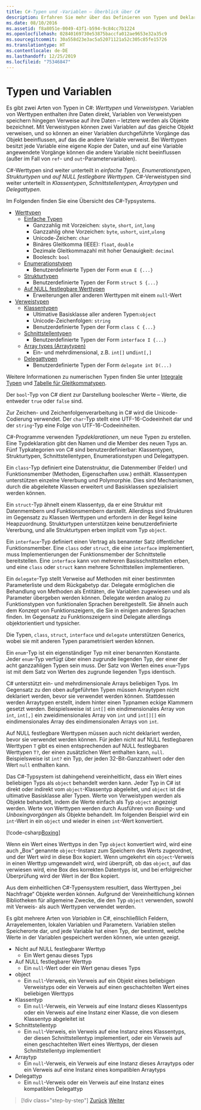 ```yaml
---
title: C#-Typen und -Variablen – Überblick über C#
description: Erfahren Sie mehr über das Definieren von Typen und Deklarieren von Variablen in C#.
ms.date: 08/10/2016
ms.assetid: f8a8051e-0049-43f1-b594-9c84cc7b1224
ms.openlocfilehash: 02840169730e53875baccfa012ae9653e32a35c9
ms.sourcegitcommit: 30a558d23e3ac5a52071121a52c305c85fe15726
ms.translationtype: HT
ms.contentlocale: de-DE
ms.lasthandoff: 12/25/2019
ms.locfileid: "75346847"
---
```

# <a name="types-and-variables"></a>Typen und Variablen

Es gibt zwei Arten von Typen in C#: *Werttypen* und *Verweistypen*. Variablen von Werttypen enthalten ihre Daten direkt, Variablen von Verweistypen speichern hingegen Verweise auf ihre Daten – letztere werden als Objekte bezeichnet. Mit Verweistypen können zwei Variablen auf das gleiche Objekt verweisen, und so können an einer Variablen durchgeführte Vorgänge das Objekt beeinflussen, auf das die andere Variable verweist. Bei Werttypen besitzt jede Variable eine eigene Kopie der Daten, und auf eine Variable angewendete Vorgänge können die andere Variable nicht beeinflussen (außer im Fall von `ref`- und `out`-Parametervariablen).

C#-Werttypen sind weiter unterteilt in *einfache Typen*, *Enumerationstypen*, *Strukturtypen* und *auf NULL festlegbare Werttypen*. C#-Verweistypen sind weiter unterteilt in *Klassentypen*, *Schnittstellentypen*, *Arraytypen* und *Delegattypen*.

Im Folgenden finden Sie eine Übersicht des C#-Typsystems.

- [Werttypen][ValueTypes]
  - [Einfache Typen][SimpleTypes]
    - Ganzzahlig mit Vorzeichen: `sbyte`, `short`, `int`,`long`
    - Ganzzahlig ohne Vorzeichen: `byte`, `ushort`, `uint`,`ulong`
    - Unicode-Zeichen: `char`
    - Binäres Gleitkomma (IEEE): `float`, `double`
    - Dezimale Gleitkommazahl mit hoher Genauigkeit: `decimal`
    - Boolesch: `bool`
  - [Enumerationstypen][EnumTypes]
    - Benutzerdefinierte Typen der Form `enum E {...}`
  - [Strukturtypen][StructTypes]
    - Benutzerdefinierte Typen der Form `struct S {...}`
  - [Auf NULL festlegbare Werttypen][NullableTypes]
    - Erweiterungen aller anderen Werttypen mit einem `null`-Wert
- [Verweistypen][ReferenceTypes]
  - [Klassentypen][ClassTypes]
    - Ultimative Basisklasse aller anderen Typen:`object`
    - Unicode-Zeichenfolgen: `string`
    - Benutzerdefinierte Typen der Form `class C {...}`
  - [Schnittstellentypen][InterfaceTypes]
    - Benutzerdefinierte Typen der Form `interface I {...}`
  - [Array types (Arraytypen)][ArrayTypes]
    - Ein- und mehrdimensional, z.B. `int[]` und`int[,]`
  - [Delegattypen][DelegateTypes]
    - Benutzerdefinierte Typen der Form `delegate int D(...)`

[ValueTypes]: ../language-reference/keywords/value-types-table.md
[SimpleTypes]: ../language-reference/keywords/value-types.md#simple-types
[EnumTypes]: ../language-reference/builtin-types/enum.md
[StructTypes]: ../language-reference/keywords/struct.md
[NullableTypes]: ../language-reference/builtin-types/nullable-value-types.md
[ReferenceTypes]: ../language-reference/keywords/reference-types.md
[ClassTypes]: ../language-reference/keywords/class.md
[InterfaceTypes]: ../language-reference/keywords/interface.md
[DelegateTypes]: ../language-reference/keywords/delegate.md
[ArrayTypes]: ../programming-guide/arrays/index.md

Weitere Informationen zu numerischen Typen finden Sie unter [Integrale Typen](../language-reference/builtin-types/integral-numeric-types.md) und [Tabelle für Gleitkommatypen](../language-reference/builtin-types/floating-point-numeric-types.md).

Der `bool`-Typ von C# dient zur Darstellung boolescher Werte – Werte, die entweder `true` oder `false` sind.

Zur Zeichen- und Zeichenfolgenverarbeitung in C# wird die Unicode-Codierung verwendet. Der `char`-Typ stellt eine UTF-16-Codeeinheit dar und der `string`-Typ eine Folge von UTF-16-Codeeinheiten.

C#-Programme verwenden *Typdeklarationen*, um neue Typen zu erstellen. Eine Typdeklaration gibt den Namen und die Member des neuen Typs an. Fünf Typkategorien von C# sind benutzerdefinierbar: Klassentypen, Strukturtypen, Schnittstellentypen, Enumerationstypen und Delegattypen.

Ein `class`-Typ definiert eine Datenstruktur, die Datenmember (Felder) und Funktionsmember (Methoden, Eigenschaften usw.) enthält. Klassentypen unterstützen einzelne Vererbung und Polymorphie. Dies sind Mechanismen, durch die abgeleitete Klassen erweitert und Basisklassen spezialisiert werden können.

Ein `struct`-Typ ähnelt einem Klassentyp, da er eine Struktur mit Datenmembern und Funktionsmembern darstellt. Allerdings sind Strukturen im Gegensatz zu Klassen Werttypen und erfordern in der Regel keine Heapzuordnung. Strukturtypen unterstützen keine benutzerdefinierte Vererbung, und alle Strukturtypen erben implizit vom Typ `object`.

Ein `interface`-Typ definiert einen Vertrag als benannter Satz öffentlicher Funktionsmember. Eine `class` oder `struct`, die eine `interface` implementiert, muss Implementierungen der Funktionsmember der Schnittstelle bereitstellen. Eine `interface` kann von mehreren Basisschnittstellen erben, und eine `class` oder `struct` kann mehrere Schnittstellen implementieren.

Ein `delegate`-Typ stellt Verweise auf Methoden mit einer bestimmten Parameterliste und dem Rückgabetyp dar. Delegate ermöglichen die Behandlung von Methoden als Entitäten, die Variablen zugewiesen und als Parameter übergeben werden können. Delegate werden analog zu Funktionstypen von funktionalen Sprachen bereitgestellt. Sie ähneln auch dem Konzept von Funktionszeigern, die Sie in einigen anderen Sprachen finden. Im Gegensatz zu Funktionszeigern sind Delegate allerdings objektorientiert und typsicher.

Die Typen, `class`, `struct`, `interface` und `delegate` unterstützen Generics, wobei sie mit anderen Typen parametrisiert werden können.

Ein `enum`-Typ ist ein eigenständiger Typ mit einer benannten Konstante. Jeder `enum`-Typ verfügt über einen zugrunde liegenden Typ, der einer der acht ganzzahligen Typen sein muss. Der Satz von Werten eines `enum`-Typs ist mit dem Satz von Werten des zugrunde liegenden Typs identisch.

C# unterstützt ein- und mehrdimensionale Arrays beliebigen Typs. Im Gegensatz zu den oben aufgeführten Typen müssen Arraytypen nicht deklariert werden, bevor sie verwendet werden können. Stattdessen werden Arraytypen erstellt, indem hinter einen Typnamen eckige Klammern gesetzt werden. Beispielsweise ist `int[]` ein eindimensionales Array von `int`, `int[,]` ein zweidimensionales Array von `int` und `int[][]` ein eindimensionales Array des eindimensionalen Arrays von `int`.

Auf NULL festlegbare Werttypen müssen auch nicht deklariert werden, bevor sie verwendet werden können. Für jeden nicht auf NULL festlegbaren Werttypen `T` gibt es einen entsprechenden auf NULL festlegbaren Werttypen `T?`, der einen zusätzlichen Wert enthalten kann, `null`. Beispielsweise ist `int?` ein Typ, der jeden 32-Bit-Ganzzahlwert oder den Wert `null` enthalten kann.

Das C#-Typsystem ist dahingehend vereinheitlicht, dass ein Wert eines beliebigen Typs als `object` behandelt werden kann. Jeder Typ in C# ist direkt oder indirekt vom `object`-Klassentyp abgeleitet, und `object` ist die ultimative Basisklasse aller Typen. Werte von Verweistypen werden als Objekte behandelt, indem die Werte einfach als Typ `object` angezeigt werden. Werte von Werttypen werden durch Ausführen von *Boxing*- und *Unboxingvorgängen* als Objekte behandelt. Im folgenden Beispiel wird ein `int`-Wert in ein `object` und wieder in einen `int`-Wert konvertiert.

[!code-csharp[Boxing](../../../samples/snippets/csharp/tour/types-and-variables/Program.cs#L1-L10)]

Wenn ein Wert eines Werttyps in den Typ `object` konvertiert wird, wird eine auch „Box“ genannte `object`-Instanz zum Speichern des Werts zugeordnet, und der Wert wird in diese Box kopiert. Wenn umgekehrt ein `object`-Verweis in einen Werttyp umgewandelt wird, wird überprüft, ob das `object`, auf das verwiesen wird, eine Box des korrekten Datentyps ist, und bei erfolgreicher Überprüfung wird der Wert in der Box kopiert.

Aus dem einheitlichen C#-Typensystem resultiert, dass Werttypen „bei Nachfrage“ Objekte werden können. Aufgrund der Vereinheitlichung können Bibliotheken für allgemeine Zwecke, die den Typ `object` verwenden, sowohl mit Verweis- als auch Werttypen verwendet werden.

Es gibt mehrere Arten von *Variablen* in C#, einschließlich Feldern, Arrayelementen, lokalen Variablen und Parametern. Variablen stellen Speicherorte dar, und jede Variable hat einen Typ, der bestimmt, welche Werte in der Variablen gespeichert werden können, wie unten gezeigt.

- Nicht auf NULL festlegbarer Werttyp
  - Ein Wert genau dieses Typs
- Auf NULL festlegbarer Werttyp
  - Ein `null`-Wert oder ein Wert genau dieses Typs
- object
  - Ein `null`-Verweis, ein Verweis auf ein Objekt eines beliebigen Verweistyps oder ein Verweis auf einen geschachtelten Wert eines beliebigen Werttyps
- Klassentyp
  - Ein `null`-Verweis, ein Verweis auf eine Instanz dieses Klassentyps oder ein Verweis auf eine Instanz einer Klasse, die von diesem Klassentyp abgeleitet ist
- Schnittstellentyp
  - Ein `null`-Verweis, ein Verweis auf eine Instanz eines Klassentyps, der diesen Schnittstellentyp implementiert, oder ein Verweis auf einen geschachtelten Wert eines Werttyps, der diesen Schnittstellentyp implementiert
- Arraytyp
  - Ein `null`-Verweis, ein Verweis auf eine Instanz dieses Arraytyps oder ein Verweis auf eine Instanz eines kompatiblen Arraytyps
- Delegattyp
  - Ein `null`-Verweis oder ein Verweis auf eine Instanz eines kompatiblen Delegattyp

> [!div class="step-by-step"]
> [Zurück](program-structure.md)
> [Weiter](expressions.md)

